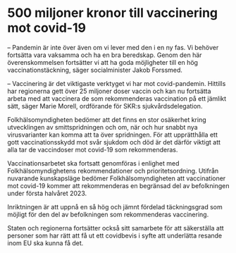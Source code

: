 # 500 miljoner kronor till vaccinering mot covid-19

– Pandemin är inte över även om vi lever med den i en ny fas. Vi behöver fortsätta vara vaksamma och ha en bra beredskap. Genom den här överenskommelsen fortsätter vi att ha goda möjligheter till en hög vaccinationstäckning, säger socialminister Jakob Forssmed.

– Vaccinering är det viktigaste verktyget vi har mot covid\-pandemin. Hittills har regionerna gett över 25 miljoner doser vaccin och kan nu fortsätta arbeta med att vaccinera de som rekommenderas vaccination på ett jämlikt sätt, säger Marie Morell, ordförande för SKR:s sjukvårdsdelegation.

Folkhälsomyndigheten bedömer att det finns en stor osäkerhet kring utvecklingen av smittspridningen och om, när och hur snabbt nya virusvarianter kan komma att ta över spridningen. För att upprätthålla ett gott vaccinationsskydd mot svår sjukdom och död är det därför viktigt att alla tar de vaccindoser mot covid\-19 som rekommenderas.

Vaccinationsarbetet ska fortsatt genomföras i enlighet med Folkhälsomyndighetens rekommendationer och prioritetsordning. Utifrån nuvarande kunskapsläge bedömer Folkhälsomyndigheten att vaccinationer mot covid\-19 kommer att rekommenderas en begränsad del av befolkningen under första halvåret 2023\.

Inriktningen är att uppnå en så hög och jämnt fördelad täckningsgrad som möjligt för den del av befolkningen som rekommenderas vaccinering.

Staten och regionerna fortsätter också sitt samarbete för att säkerställa att personer som har rätt att få ut ett covidbevis i syfte att underlätta resande inom EU ska kunna få det.
